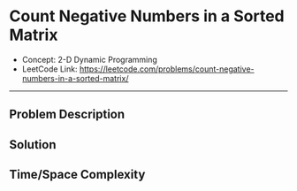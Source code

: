 # Count Negative Numbers in a Sorted Matrix

- Concept: 2-D Dynamic Programming
- LeetCode Link: https://leetcode.com/problems/count-negative-numbers-in-a-sorted-matrix/

---

## Problem Description

## Solution

## Time/Space Complexity

